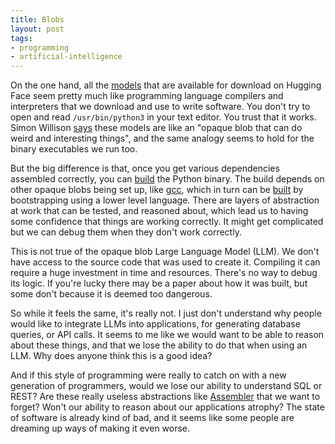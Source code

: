 ```yaml
---
title: Blobs
layout: post
tags:
- programming
- artificial-intelligence
---
```


On the one hand, all the [models] that are available for download on Hugging Face seem pretty much like programming language compilers and interpreters that we download and use to write software. You don't try to open and read `/usr/bin/python3` in your text editor. You trust that it works. Simon Willison [says] these models are like an "opaque blob that can do weird and interesting things", and the same analogy seems to hold for the binary executables we run too.

But the big difference is that, once you get various dependencies assembled correctly, you can [build] the Python binary. The build depends on other opaque blobs being set up, like [gcc], which in turn can be [built] by bootstrapping using a lower level language. There are layers of abstraction at work that can be tested, and reasoned about, which lead us to having some confidence that things are working correctly. It might get complicated but we can debug them when they don't work correctly.

This is not true of the opaque blob Large Language Model (LLM). We don't have access to the source code that was used to create it. Compiling it can require a huge investment in time and resources. There's no way to debug its logic. If you're lucky there may be a paper about how it was built, but some don't because it is deemed too dangerous.

So while it feels the same, it's really not. I just don't understand why people would like to integrate LLMs into applications, for generating database queries, or API calls. It seems to me like we would want to be able to reason about these things, and that we lose the ability to do that when using an LLM. Why does anyone think this is a good idea?

And if this style of programming were really to catch on with a new generation of programmers, would we lose our ability to understand SQL or REST? Are these really useless abstractions like [Assembler] that we want to forget? Won't our ability to reason about our applications atrophy? The state of software is already kind of bad, and it seems like some people are dreaming up ways of making it even worse.

[models]: https://huggingface.co/models
[says]: https://simonwillison.net/2023/Aug/3/weird-world-of-llms/
[build]: https://devguide.python.org/getting-started/setup-building/
[gcc]: https://gcc.gnu.org/
[built]: https://gcc.gnu.org/install/build.html
[bootstrapping]: https://en.wikipedia.org/wiki/Bootstrapping_(compilers)
[Assembler]: https://en.wikipedia.org/wiki/Assembly_language
